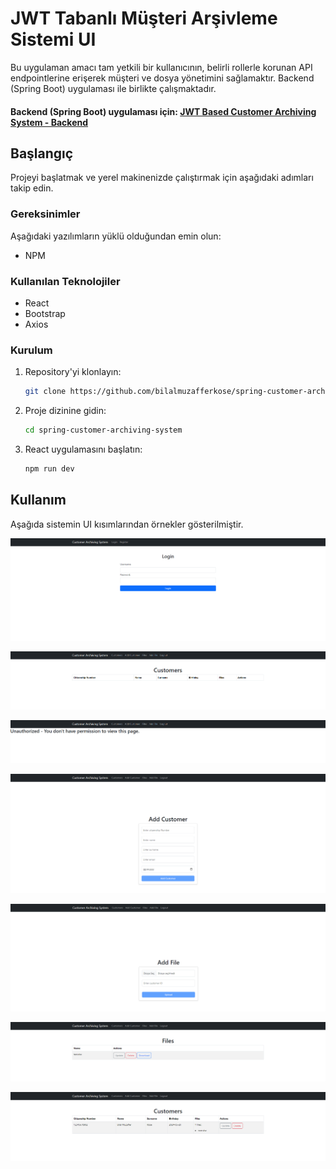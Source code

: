 # JWT Tabanlı Müşteri Arşivleme Sistemi UI

Bu uygulaman amacı tam yetkili bir kullanıcının, belirli rollerle korunan API endpointlerine erişerek müşteri ve dosya yönetimini sağlamaktır. Backend (Spring Boot) uygulaması ile birlikte çalışmaktadır.

#### Backend (Spring Boot) uygulaması için: [JWT Based Customer Archiving System - Backend](https://github.com/bilalmuzafferkose/spring-customer-archiving-system)

## Başlangıç

Projeyi başlatmak ve yerel makinenizde çalıştırmak için aşağıdaki adımları takip edin.

### Gereksinimler

Aşağıdaki yazılımların yüklü olduğundan emin olun:
- NPM

### Kullanılan Teknolojiler
- React
- Bootstrap
- Axios

### Kurulum

1. Repository'yi klonlayın:
   ```bash
   git clone https://github.com/bilalmuzafferkose/spring-customer-archiving-system-ui
   ```
2. Proje dizinine gidin:
    ```bash
    cd spring-customer-archiving-system
    ```
3. React uygulamasını başlatın:
    ```bash
    npm run dev
    ```

## Kullanım

Aşağıda sistemin UI kısımlarından örnekler gösterilmiştir.

![Login](images/login.png)

![User 1](images/user1.png)

![User 2](images/user2.png)

![Admin 1](images/admin1.png)

![Admin 2](images/admin2.png)

![Admin 3](images/admin3.png)

![Admin 4](images/admin4.png)